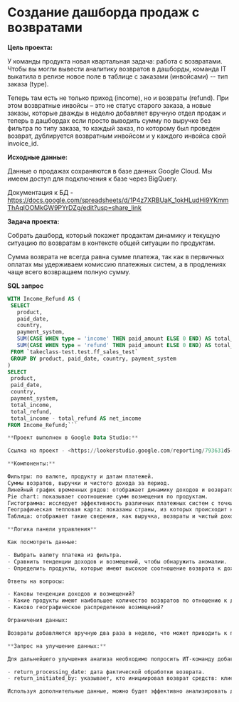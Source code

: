 # Создание дашборда продаж с возвратами

**Цель проекта:** 

У команды продукта новая квартальная задача: работа с возвратами. Чтобы вы могли вывести аналитику возвратов в дашборды, команда IT выкатила в релизе новое поле в таблице с заказами (инвойсами) -- тип заказа (type). 

Теперь там есть не только приход (income), но и возвраты (refund). При этом возвратные инвойсы – это не статус старого заказа, а новые заказы, которые дважды в неделю добавляет вручную отдел продаж и теперь в дашбордах если просто выводить сумму по выручке без фильтра по типу заказа, то каждый заказ, по которому был проведен возврат, дублируется возвратным инвойсом и у каждого инвойса свой invoice_id.
 
**Исходные данные:**

Данные о продажах сохраняются в базе данных Google Cloud. Мы имеем доступ для подключения к базе через BigQuery.

Документация к БД - <https://docs.google.com/spreadsheets/d/1P4z7XRBUaK_1okHLudHi9YKmmThAqlOOMkGW9PYrDZg/edit?usp=share_link>

**Задача проекта:**

Cобрать дашборд, который покажет продактам динамику и текущую ситуацию по возвратам в контексте общей ситуации по продуктам. 

Сумма возврата не всегда равна сумме платежа, так как в первичных оплатах мы удерживаем комиссию платежных систем, а в продлениях чаще всего возвращаем полную сумму.

**SQL запрос**

```sql
WITH Income_Refund AS (
 SELECT
   product,
   paid_date,
   country,
   payment_system,
   SUM(CASE WHEN type = 'income' THEN paid_amount ELSE 0 END) AS total_income,
   SUM(CASE WHEN type = 'refund' THEN paid_amount ELSE 0 END) AS total_refund
 FROM `takeclass-test.test.ff_sales_test`
 GROUP BY product, paid_date, country, payment_system
)
SELECT
 product,
 paid_date,
 country,
 payment_system,
 total_income,
 total_refund,
 total_income - total_refund AS net_income
FROM Income_Refund;```

**Проект выполнен в Google Data Studio:**

Ссылка на проект - <https://lookerstudio.google.com/reporting/793631d5-0da9-4246-9f09-fd7fcc2d0b2c>

**Компоненты:**

Фильтры: по валюте, продукту и датам платежей.
Суммы возратов, выручки и чистого дохода за период.
Линейный график временных рядов: отображает динамику доходов и возвратов с течением времени.
Pie chart: показывает соотношение сумм возмещения по продуктам.
Гистограмма: исследует эффективность различных платежных систем с точки зрения возвратов и доходов.
Географическая тепловая карта: показаны страны, из которых происходит наибольшее количество возвратов.
Таблица: отображает такие сведения, как выручка, возвраты и чистый доход по продуктам.

**Логика панели управления**

Как посмотреть данные:

- Выбрать валюту платежа из фильтра.
- Сравнить тенденции доходов и возмещений, чтобы обнаружить аномалии.
- Определить продукты, которые имеют высокое соотношение возврата к доходу требуют изучения.

Ответы на вопросы:

- Каковы тенденции доходов и возмещений?
- Какие продукты имеют наибольшее количество возвратов по отношению к доходу?
- Каково географическое распределение возмещений?

Ограничения данных:

Возвраты добавляются вручную два раза в неделю, что может приводить к потенциальным задержкам в аналитике в реальном времени.

**Запрос на улучшение данных:**

Для дальнейшего улучшения анализа необходимо попросить ИТ-команду добавить:

- return_processing_date: дата фактической обработки возврата.
- return_initiated_by: указывает, кто инициировал возврат средств: клиент или отдел продаж.

Используя дополнительные данные, можно будет эффективно анализировать динамику как доходов, так и возвратов, что важно для понимания финансового состояния продукта.